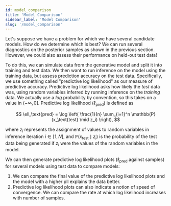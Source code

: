 ```yaml
---
id: model_comparison
title: 'Model Comparison'
sidebar_label: 'Model Comparison'
slug: '/model_comparison'
---
```


Let's suppose we have a problem for which we have several candidate models. How do we determine which is best?
We can run several diagnostics on the posterior samples as shown in the previous section.
However, we could also assess their performance on held-out test data!

To do this, we can simulate data from the generative model and split it into training and test data. We
then want to run inference on the model using the training data, but assess prediction accuracy on the test data.
Specifically, we use something called "predictive log likelihood" as our measure of predictive accuracy.
Predictive log likelihood asks how likely the _test_ data was, using random variables inferred by running inference on the _training_ data.
We actually use a _log_ probability by convention, so this takes on a value in $(-\infty, 0]$. Predictive log likelihood ($\ell_\text{pred}$) is defined as

$$
    \ell_\text{pred} = \log \left( \frac{1}{n} \sum_{i=1}^n \mathbb{P}(x_\text{test} \mid z_i) \right),
$$

where $z_i$ represents the assignment of values to random variables in inference iteration $i \in [1, N]$, and $\mathbb{P}(x_\text{test} \mid z_i)$
is the probability of the test data being generated if $z_i$ were the values of the random variables in the model.

We can then generate predictive log likelihood plots ($\ell_\text{pred}$ against samples) for several models using test data to compare models:

1. We can compare the final value of the predictive log likelihood plots and the model with a higher pll explains the data better.
2. Predictive log likelihood plots can also indicate a notion of speed of convergence. We can compare the rate at which log likelihood increases with number of samples.
